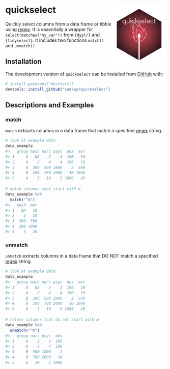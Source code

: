 
<!-- README.md is generated from README.Rmd. Please edit that file -->

# quickselect <img src="tools/quickselect_hex.png" width = 167 align="right"/>

<!-- badges: start -->
<!-- badges: end -->

Quickly select columns from a data frame or tibble using
[regex](https://en.wikipedia.org/wiki/Regular_expression). It is
essentially a wrapper for `select(matches("my_var"))` from `{dyplr}` and
`{tidyselect}`. It includes two functions `match()` and `unmatch()`

## Installation

The development version of `quickselect` can be installed from
[GitHub](https://github.com/) with:

``` r
# install.packages("devtools")
devtools::install_github("camkay/quickselect")
```

## Descriptions and Examples

### match

`match` extracts columns in a data frame that match a specified
[regex](https://en.wikipedia.org/wiki/Regular_expression) string.

``` r
# look at example data
data_example
#>   group mach narc psyc  des  mor
#> 1     A   NA    2    3  100   10
#> 2     A    2    4    4  100   10
#> 3     B  300  500 1800    2  500
#> 4     B  200  700 2000   10 1000
#> 5     A    3   10    5 1000   20

# match columns that start with m
data_example %>%
  match("^m")
#>   mach  mor
#> 1   NA   10
#> 2    2   10
#> 3  300  500
#> 4  200 1000
#> 5    3   20
```

### unmatch

`unmatch` extracts columns in a data frame that DO NOT match a specified
[regex](https://en.wikipedia.org/wiki/Regular_expression) string.

``` r
# look at example data
data_example
#>   group mach narc psyc  des  mor
#> 1     A   NA    2    3  100   10
#> 2     A    2    4    4  100   10
#> 3     B  300  500 1800    2  500
#> 4     B  200  700 2000   10 1000
#> 5     A    3   10    5 1000   20

# return columns that do not start with m
data_example %>%
  unmatch("^m")
#>   group narc psyc  des
#> 1     A    2    3  100
#> 2     A    4    4  100
#> 3     B  500 1800    2
#> 4     B  700 2000   10
#> 5     A   10    5 1000
```
